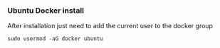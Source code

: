 ### Ubuntu Docker install

After installation just need to add the current user to the docker group

```
sudo usermod -aG docker ubuntu
```
